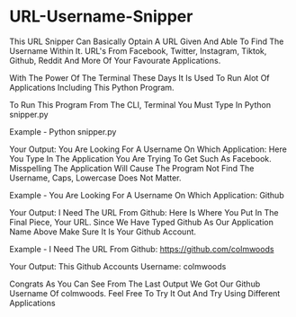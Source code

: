 # URL-Username-Snipper
This URL Snipper Can Basically Optain A URL Given And Able To Find The Username Within It. URL's From Facebook, Twitter, Instagram, Tiktok, Github, Reddit And More Of Your Favourate Applications.

With The Power Of The Terminal These Days It Is Used To Run Alot Of Applications Including This Python Program. 


To Run This Program From The CLI, Terminal You Must Type In Python snipper.py

Example - 
        Python snipper.py 

Your Output:
You Are Looking For A Username On Which Application: 
Here You Type In The Application You Are Trying To Get Such As Facebook. Misspelling The Application Will Cause The Program Not Find The Username, Caps, Lowercase Does Not Matter.

Example - 
         You Are Looking For A Username On Which Application: Github


Your Output:
I Need The URL From Github:
Here Is Where You Put In The Final Piece, Your URL. Since We Have Typed Github As Our Application Name Above Make Sure It Is Your Github Account.

Example - 
I Need The URL From Github: https://github.com/colmwoods

Your Output:
         This Github Accounts Username: colmwoods


Congrats As You Can See From The Last Output We Got Our Github Username Of colmwoods. Feel Free To Try It Out And Try Using Different Applications



